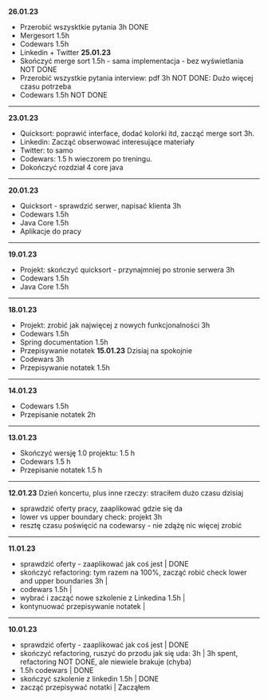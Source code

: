 **26.01.23**
- Przerobić wszysktkie pytania 3h DONE
- Mergesort 1.5h
- Codewars 1.5h
- Linkedin + Twitter
**25.01.23**
- Skończyć merge sort 1.5h - sama implementacja - bez wyświetlania NOT DONE
- Przerobić wszystkie pytania interview: pdf 3h NOT DONE: Dużo więcej czasu potrzeba 
- Codewars 1.5h NOT DONE
----
**23.01.23**
- Quicksort: poprawić interface, dodać kolorki itd, zacząć merge sort 3h.
- Linkedin: Zacząć obserwować interesujące materiały
- Twitter: to samo
- Codewars: 1.5 h wieczorem po treningu.
- Dokończyć rozdział 4 core java
----
**20.01.23**
- Quicksort - sprawdzić serwer, napisać klienta 3h
- Codewars 1.5h
- Java Core 1.5h
- Aplikacje do pracy
----
**19.01.23**
- Projekt: skończyć quicksort - przynajmniej po stronie serwera 3h
- Codewars 1.5h 
- Java Core 1.5h
----
**18.01.23** 
- Projekt: zrobić jak najwięcej z nowych funkcjonalności 3h
- Codewars 1.5h
- Spring documentation 1.5h 
- Przepisywanie notatek
**15.01.23** Dzisiaj na spokojnie
- Codewars 3h
- Przepisywanie notatek 1.5h
----
**14.01.23**
- Codewars 1.5h
- Przepisanie notatek 2h
-----
**13.01.23**
- Skończyć wersję 1.0 projektu: 1.5 h
- Codewars 1.5 h
- Przepisanie notatek 1.5 h
----
**12.01.23** Dzień koncertu, plus inne rzeczy: straciłem dużo czasu dzisiaj
- sprawdzić oferty pracy, zaaplikować gdzie się da
- lower vs upper boundary check: projekt 3h
- resztę czasu poświęcić na codewarsy - nie zdążę nic więcej zrobić
----
**11.01.23**
- sprawdzić oferty - zaaplikować jak coś jest | DONE
- skończyć refactoring: tym razem na 100%, zacząć robić check lower and upper boundaries 3h |
- codewars 1.5h |
- wybrać i zacząć nowe szkolenie z Linkedina 1.5h |
- kontynuować przepisywanie notatek |
----
**10.01.23**
- sprawdzić oferty - zaaplikować jak coś jest | DONE
- skończyć refactoring, ruszyć do przodu jak się uda: 3h | 3h spent, refactoring NOT DONE, ale niewiele brakuje (chyba)
- 1.5h codewars | DONE
- skończyć szkolenie z linkedin 1.5h | DONE
- zacząć przepisywać notatki | Zacząłem
